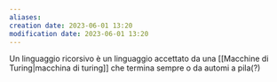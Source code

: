 ```yaml
---
aliases: 
creation date: 2023-06-01 13:20
modification date: 2023-06-01 13:20
---
```


Un linguaggio ricorsivo è un linguaggio accettato da una [[Macchine di Turing|macchina di turing]] che termina sempre o da automi a pila(?) 